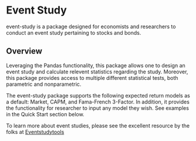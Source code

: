 # Event Study

event-study is a package designed for economists and researchers to conduct an event study pertaining to stocks and bonds. 

## Overview

Leveraging the Pandas functionality, this package allows one to design an event study and calculate relevent statistics regarding the study. Moreover, this package provides access to multiple different statistical tests, both parametric and nonparametric.

The event-study package supports the following expected return models as a default: Market, CAPM, and Fama-French 3-Factor. In addition, it provides the functionality for researcher to input any model they wish. See examples in the Quick Start section below.

To learn more about event studies, please see the excellent resource by the folks at [Eventstudytools](https://www.eventstudytools.com/introduction-event-study-methodology)




